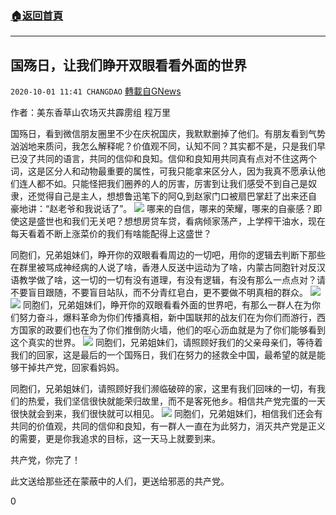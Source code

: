 ###  [:house:返回首頁](https://github.com/ourhimalayas/txt)
---

## 国殇日，让我们睁开双眼看看外面的世界
`2020-10-01 11:41 CHANGDAO` [轉載自GNews](https://gnews.org/zh-hant/395580/)

作者：美东香草山农场灭共霹雳组  程万里

国殇日，看到微信朋友圈里不少在庆祝国庆，我默默删掉了他们。有朋友看到气势汹汹地来质问，我怎么解释呢？价值观不同，认知不同？其实都不是，只是我们早已没了共同的语言，共同的信仰和良知。信仰和良知用共同真有点对不住这两个词，这是区分人和动物最重要的属性，可我只能拿来区分人，因为我真不愿承认他们连人都不如。只能怪把我们圈养的人的厉害，厉害到让我们感受不到自己是奴隶，还觉得自己是主人，想想鲁迅笔下的阿Q,到赵家门口被扇巴掌赶了出来还自豪地讲：“赵老爷和我说话了”。
![]()![](https://s3.amazonaws.com/gnews-media-offload/wp-content/uploads/2020/09/13142557/u7992366152594221759fm26gp0.jpg)
哪来的自信，哪来的荣耀，哪来的自豪感？即使这是盛世也和我们无关吧？想想房贷车贷，看病倾家荡产，上学榨干油水，现在每天看着不断上涨菜价的我们有啥能配得上这盛世？

同胞们，兄弟姐妹们，睁开你的双眼看看周边的一切吧，用你的逻辑去判断下那些在群里被骂成神经病的人说了啥，香港人反送中运动为了啥，内蒙古同胞针对反汉语教学做了啥，这一切的一切有没有道理，有没有逻辑，有没有那么一点点对？请不要盲目跟随，不要盲目站队，而不分青红皂白，更不要做不明真相的群众。
![]()![](https://s3.amazonaws.com/gnews-media-offload/wp-content/uploads/2020/10/01090903/%E5%9B%BE%E7%89%871.png)![]()![](https://s3.amazonaws.com/gnews-media-offload/wp-content/uploads/2020/10/01091136/%E5%9B%BE%E7%89%872.png)
同胞们，兄弟姐妹们，睁开你的双眼看看外面的世界吧，有那么一群人在为你们努力奋斗，爆料革命为你们传播真相，新中国联邦的战友们在为你们而游行，西方国家的政要们也在为了你们推倒防火墙，他们的呕心沥血就是为了你们能够看到这个真实的世界。
![]()![](https://s3.amazonaws.com/gnews-media-offload/wp-content/uploads/2020/10/01113719/image0.jpg)
同胞们，兄弟姐妹们，请照顾好我们的父亲母亲们，等待着我们的回家，这是最后的一个国殇日，我们在努力的拯救全中国，最希望的就是能够干掉共产党，回家看妈妈。

同胞们，兄弟姐妹们，请照顾好我们濒临破碎的家，这里有我们回味的一切，有我们的热爱，我们坚信很快就能荣归故里，而不是客死他乡。相信共产党完蛋的一天很快就会到来，我们很快就可以相见。
![]()![](https://s3.amazonaws.com/gnews-media-offload/wp-content/uploads/2020/10/01113849/2020-10-01-19.30.53.jpg)
同胞们，兄弟姐妹们，相信我们还会有共同的价值观，共同的信仰和良知，有一群人一直在为此努力，消灭共产党是正义的需要，更是你我追求的目标，这一天马上就要到来。

共产党，你完了！

此文送给那些还在蒙蔽中的人们，更送给邪恶的共产党。

0
